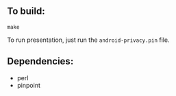 ## To build:

    make

To run presentation, just run the `android-privacy.pin` file.

## Dependencies:

- perl
- pinpoint

